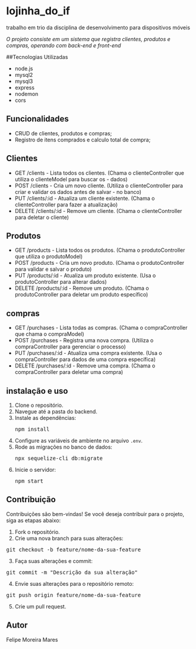 # lojinha_do_if
trabalho em trio da disciplina de desenvolvimento para dispositivos móveis

*O projeto consiste em um sistema que registra clientes, produtos e compras, operando com back-end e front-end*

##Tecnologias Utilizadas
- node.js
- mysql2
- mysql3
- express
- nodemon
- cors

## Funcionalidades

  - CRUD de clientes, produtos e compras;
  - Registro de itens comprados e calculo total de compra;

## Clientes

  - GET /clients - Lista todos os clientes. (Chama o clienteController que utiliza o clienteModel para buscar os - dados)
  - POST /clients - Cria um novo cliente. (Utiliza o clienteController para criar e validar os dados antes de salvar - no banco)
  - PUT /clients/:id - Atualiza um cliente existente. (Chama o clienteController para fazer a atualização)
  - DELETE /clients/:id - Remove um cliente. (Chama o clienteController para deletar o cliente)

## Produtos

  - GET /products - Lista todos os produtos. (Chama o produtoController que utiliza o produtoModel)
  - POST /products - Cria um novo produto. (Chama o produtoController para validar e salvar o produto)
  - PUT /products/:id - Atualiza um produto existente. (Usa o produtoController para alterar dados)
  - DELETE /products/:id - Remove um produto. (Chama o produtoController para deletar um produto específico)

## compras

  - GET /purchases - Lista todas as compras. (Chama o compraController que chama o compraModel)
  - POST /purchases - Registra uma nova compra. (Utiliza o compraController para gerenciar o processo)
  - PUT /purchases/:id - Atualiza uma compra existente. (Usa o compraController para dados de uma compra específica)
  - DELETE /purchases/:id - Remove uma compra. (Chama o compraController para deletar uma compra)

## instalação e uso
  1. Clone o repositório.
  2. Navegue até a pasta do backend.
  3. Instale as dependências:
     <pre>npm install</pre>
  4. Configure as variáveis de ambiente no arquivo ```.env```.
  5. Rode as migrações no banco de dados:
     <pre>npx sequelize-cli db:migrate</pre>
  6. Inicie o servidor:
     <pre>npm start</pre>
## Contribuição
Contribuições são bem-vindas! Se você deseja contribuir para o projeto, siga as etapas abaixo:
  1. Fork o repositório.
  2. Crie uma nova branch para suas alterações:
<pre>git checkout -b feature/nome-da-sua-feature</pre>
  3. Faça suas alterações e commit:
<pre>git commit -m "Descrição da sua alteração"</pre>
  4. Envie suas alterações para o repositório remoto:
<pre>git push origin feature/nome-da-sua-feature</pre>
  5. Crie um pull request.

## Autor
Felipe Moreira Mares
